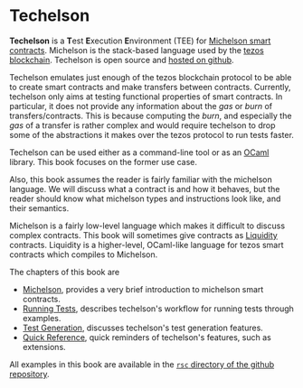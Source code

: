 # Techelson

**Techelson** is a **T**est **E**xecution **E**nvironment (TEE) for [Michelson smart contracts].
Michelson is the stack-based language used by the [tezos blockchain][tezos]. Techelson is open
source and [hosted on github].

Techelson emulates just enough of the tezos blockchain protocol to be able to create smart
contracts and make transfers between contracts. Currently, techelson only aims at testing
functional properties of smart contracts. In particular, it does not provide any information about
the *gas* or *burn* of transfers/contracts. This is because computing the *burn*, and especially
the *gas* of a transfer is rather complex and would require techelson to drop some of the
abstractions it makes over the tezos protocol to run tests faster.

Techelson can be used either as a command-line tool or as an [OCaml](http://www.ocaml.org/)
library. This book focuses on the former use case.

Also, this book assumes the reader is fairly familiar with the michelson language. We will discuss
what a contract is and how it behaves, but the reader should know what michelson types and
instructions look like, and their semantics.

Michelson is a fairly low-level language which makes it difficult to discuss complex contracts.
This book will sometimes give contracts as [Liquidity] contracts. Liquidity is a higher-level,
OCaml-like language for tezos smart contracts which compiles to Michelson.

The chapters of this book are
- [Michelson], provides a very brief introduction to michelson smart contracts.
- [Running Tests], describes techelson's workflow for running tests through examples.
- [Test Generation], discusses techelson's test generation features.
- [Quick Reference], quick reminders of techelson's features, such as extensions.

All examples in this book are available in the [`rsc` directory of the github repository].

[Michelson smart contracts]: https://tezos.gitlab.io/master/whitedoc/michelson.html (Michelson documentation page)
[tezos]: https://tezos.com (Tezos official page)
[Liquidity]: http://www.liquidity-lang.org (Liquidity official page)
[Michelson]: michelson/index.md (Michelson chapter)
[Running Tests]: testing/index.md (Running Tests chapter)
[Test Generation]: testgen/index.md (Test Generation chapter)
[Quick Reference]: quick_ref/index.md (Quick Reference chapter)
[hosted on github]: https://github.com/OCamlPro/techelson (Techelson on github.com)
[`rsc` directory of the github repository]: https://github.com/OCamlPro/techelson/tree/master/user_doc/rsc (rsc folder on techelson's github repository)